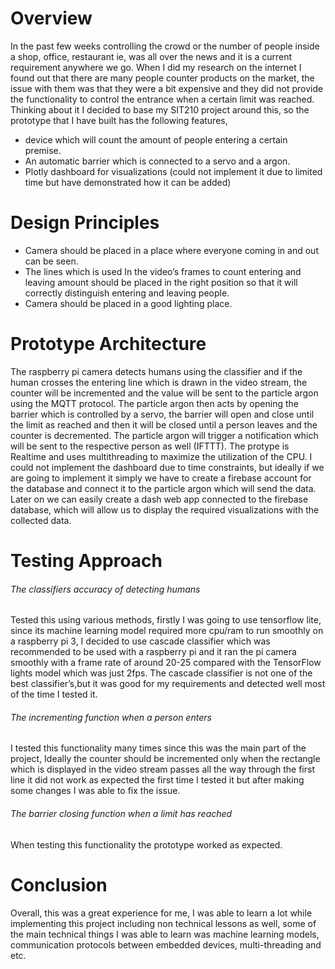 # Overview
In the past few weeks controlling the crowd or the number of people inside a
shop, office, restaurant ie, was all over the news and it is a current requirement
anywhere we go. When I did my research on the internet I found out that there
are many people counter products on the market, the issue with them was that
they were a bit expensive and they did not provide the functionality to control the
entrance when a certain limit was reached. Thinking about it I decided to base
my SIT210 project around this, so the prototype that I have built has the
following features,
- device which will count the amount of people entering a certain premise.
- An automatic barrier which is connected to a servo and a argon.
- Plotly dashboard for visualizations (could not implement it due to limited
time but have demonstrated how it can be added)

# Design Principles
- Camera should be placed in a place where everyone coming in and out can
be seen.
- The lines which is used In the video’s frames to count entering and leaving
amount should be placed in the right position so that it will correctly
distinguish entering and leaving people.
- Camera should be placed in a good lighting place.

# Prototype Architecture
The raspberry pi camera detects humans using the classifier and if the human
crosses the entering line which is drawn in the video stream, the counter will be
incremented and the value will be sent to the particle argon using the MQTT
protocol. The particle argon then acts by opening the barrier which is controlled
by a servo, the barrier will open and close until the limit as reached and then it
will be closed until a person leaves and the counter is decremented. The particle
argon will trigger a notification which will be sent to the respective person as well
(IFTTT). The protype is Realtime and uses multithreading to maximize
the utilization of the CPU. I could not implement the dashboard due to time
constraints, but ideally if we are going to implement it simply we have to create a
firebase account for the database and connect it to the particle argon which will
send the data. Later on we can easily create a dash web app connected to the
firebase database, which will allow us to display the required visualizations
with the collected data.

# Testing Approach
###### The classifiers accuracy of detecting humans
Tested this using various methods, firstly I was going to use tensorflow lite, since
its machine learning model required more cpu/ram to run smoothly on a
raspberry pi 3, I decided to use cascade classifier which was recommended to
be used with a raspberry pi and it ran the pi camera smoothly with a frame rate
of around 20-25 compared with the TensorFlow lights model which was just
2fps. The cascade classifier is not one of the best classifier’s,but it was good for my requirements and detected well most of the time I tested it.

######  The incrementing function when a person enters
I tested this functionality many times since this was the main part of the
project, Ideally the counter should be incremented only when the rectangle
which is displayed in the video stream passes all the way through the first
line it did not work as expected the first time I tested it but after making some
changes I was able to fix the issue.
###### The barrier closing function when a limit has reached
When testing this functionality the prototype worked as expected.

# Conclusion
Overall, this was a great experience for me, I was able to learn a lot while
implementing this project including non technical lessons as well, some of the
main technical things I was able to learn was machine learning models,
communication protocols between embedded devices, multi-threading and etc.
